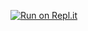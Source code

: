 [![Run on Repl.it](https://replit.com/badge/github/alunokayan/teste-vaga)](https://replit.com/new/github/alunokayan/teste-vaga)
